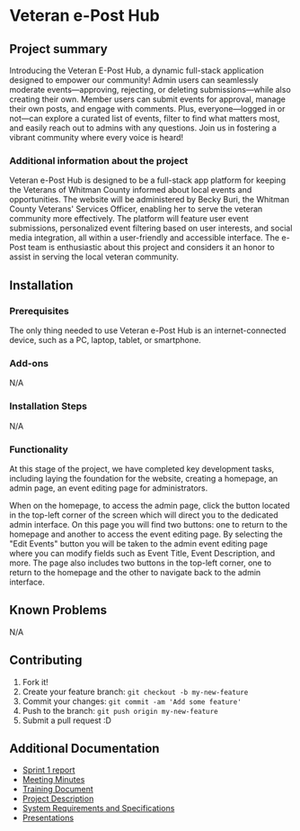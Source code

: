 # Veteran e-Post Hub

## Project summary

Introducing the Veteran E-Post Hub, a dynamic full-stack application designed to empower our community! Admin users can seamlessly moderate events—approving, rejecting, or deleting submissions—while also creating their own. Member users can submit events for approval, manage their own posts, and engage with comments. Plus, everyone—logged in or not—can explore a curated list of events, filter to find what matters most, and easily reach out to admins with any questions. Join us in fostering a vibrant community where every voice is heard!

### Additional information about the project

Veteran e-Post Hub is designed to be a full-stack app platform for keeping the Veterans of Whitman County informed about local events and opportunities. The website will be administered by Becky Buri, the Whitman County Veterans' Services Officer, enabling her to serve the veteran community more effectively. The platform will feature user event submissions, personalized event filtering based on user interests, and social media integration, all within a user-friendly and accessible interface. The e-Post team is enthusiastic about this project and considers it an honor to assist in serving the local veteran community.

## Installation

### Prerequisites

The only thing needed to use Veteran e-Post Hub is an internet-connected device, such as a PC, laptop, tablet, or smartphone.

### Add-ons

N/A

### Installation Steps

N/A

### Functionality

At this stage of the project, we have completed key development tasks, including laying the foundation for the website, creating a homepage, an admin page, an event editing page for administrators.

When on the  homepage, to access the admin page, click the button located in the top-left corner of the screen which will direct you to the dedicated admin interface. On this page you will find two buttons: one to return to the homepage and another to access the event editing page. By selecting the "Edit Events" button you will be taken to the admin event editing page where you can modify fields such as Event Title, Event Description, and more. The page also includes two buttons in the top-left corner, one to return to the homepage and the other to navigate back to the admin interface.

## Known Problems

N/A


## Contributing

1. Fork it!
2. Create your feature branch: `git checkout -b my-new-feature`
3. Commit your changes: `git commit -am 'Add some feature'`
4. Push to the branch: `git push origin my-new-feature`
5. Submit a pull request :D

## Additional Documentation

  * [Sprint 1 report](https://github.com/mmanning95/ACME26WCV-Cpts421/blob/main/Documentation/Sprint%20Reports/Sprint%201%20Report.md)
  * [Meeting Minutes](https://github.com/mmanning95/ACME26WCV-Cpts421/blob/main/Meeting%20Minutes/MoM.md)
  * [Training Document](https://github.com/mmanning95/ACME26WCV-Cpts421/blob/main/Training/training.md)
  * [Project Description](https://github.com/mmanning95/ACME26WCV-Cpts421/blob/main/Documentation/Sprint%201%20Documentation/Project_Description.docx)
  * [System Requirements and Specifications](https://github.com/mmanning95/ACME26WCV-Cpts421/blob/main/Documentation/Sprint%201%20Documentation/Requirements_and_Specifications_Template.docx)
  * [Presentations](https://github.com/mmanning95/ACME26WCV-Cpts421/tree/main/Presentations)

